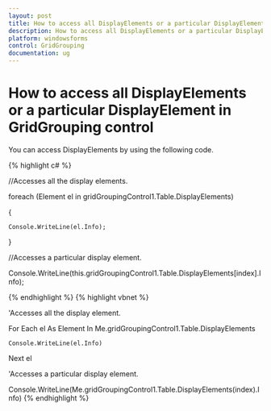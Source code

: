 ```yaml
---
layout: post
title: How to access all DisplayElements or a particular DisplayElement in GridGrouping control | Windows Forms | Syncfusion
description: How to access all DisplayElements or a particular DisplayElement in GridGrouping control
platform: windowsforms
control: GridGrouping
documentation: ug
---
```


# How to access all DisplayElements or a particular DisplayElement in GridGrouping control

You can access DisplayElements by using the following code.



{% highlight c# %}

//Accesses all the display elements.

foreach (Element el in gridGroupingControl1.Table.DisplayElements)

{

    Console.WriteLine(el.Info);

}



//Accesses a particular display element.

Console.WriteLine(this.gridGroupingControl1.Table.DisplayElements[index].Info);



{% endhighlight  %}
{% highlight vbnet %}



'Accesses all the display element.

 For Each el As Element In Me.gridGroupingControl1.Table.DisplayElements

    Console.WriteLine(el.Info)

 Next el



'Accesses a particular display element.

Console.WriteLine(Me.gridGroupingControl1.Table.DisplayElements(index).Info)
{% endhighlight  %}
